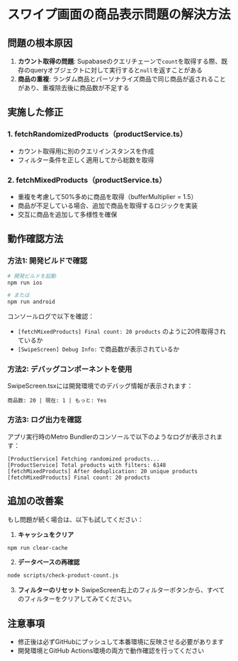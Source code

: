 # スワイプ画面の商品表示問題の解決方法

## 問題の根本原因

1. **カウント取得の問題**: Supabaseのクエリチェーンで`count`を取得する際、既存のqueryオブジェクトに対して実行すると`null`を返すことがある
2. **商品の重複**: ランダム商品とパーソナライズ商品で同じ商品が返されることがあり、重複除去後に商品数が不足する

## 実施した修正

### 1. fetchRandomizedProducts（productService.ts）
- カウント取得用に別のクエリインスタンスを作成
- フィルター条件を正しく適用してから総数を取得

### 2. fetchMixedProducts（productService.ts）
- 重複を考慮して50%多めに商品を取得（bufferMultiplier = 1.5）
- 商品が不足している場合、追加で商品を取得するロジックを実装
- 交互に商品を追加して多様性を確保

## 動作確認方法

### 方法1: 開発ビルドで確認
```bash
# 開発ビルドを起動
npm run ios

# または
npm run android
```

コンソールログで以下を確認：
- `[fetchMixedProducts] Final count: 20 products` のように20件取得されているか
- `[SwipeScreen] Debug Info:` で商品数が表示されているか

### 方法2: デバッグコンポーネントを使用
SwipeScreen.tsxには開発環境でのデバッグ情報が表示されます：
```
商品数: 20 | 現在: 1 | もっと: Yes
```

### 方法3: ログ出力を確認
アプリ実行時のMetro Bundlerのコンソールで以下のようなログが表示されます：

```
[ProductService] Fetching randomized products...
[ProductService] Total products with filters: 6148
[fetchMixedProducts] After deduplication: 20 unique products
[fetchMixedProducts] Final count: 20 products
```

## 追加の改善案

もし問題が続く場合は、以下も試してください：

1. **キャッシュをクリア**
```bash
npm run clear-cache
```

2. **データベースの再確認**
```bash
node scripts/check-product-count.js
```

3. **フィルターのリセット**
SwipeScreen右上のフィルターボタンから、すべてのフィルターをクリアしてみてください。

## 注意事項

- 修正後は必ずGitHubにプッシュして本番環境に反映させる必要があります
- 開発環境とGitHub Actions環境の両方で動作確認を行ってください
